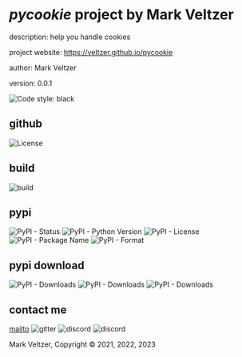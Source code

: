 # *pycookie* project by Mark Veltzer

description: help you handle cookies

project website: https://veltzer.github.io/pycookie

author: Mark Veltzer

version: 0.0.1

![Code style: black](https://img.shields.io/badge/code%20style-black-000000.svg)

## github

![License](https://img.shields.io/github/license/veltzer/pytconf)

## build

![build](https://github.com/veltzer/pycookie/workflows/build/badge.svg)

## pypi

![PyPI - Status](https://img.shields.io/pypi/status/pycookie)
![PyPI - Python Version](https://img.shields.io/pypi/pyversions/pycookie)
![PyPI - License](https://img.shields.io/pypi/l/pycookie)
![PyPI - Package Name](https://img.shields.io/pypi/v/pycookie)
![PyPI - Format](https://img.shields.io/pypi/format/pycookie)

## pypi download

![PyPI - Downloads](https://img.shields.io/pypi/dd/pycookie)
![PyPI - Downloads](https://img.shields.io/pypi/dw/pycookie)
![PyPI - Downloads](https://img.shields.io/pypi/dm/pycookie)



## contact me
[mailto](mailto:mark.veltzer@gmail.com)
![gitter](https://img.shields.io/gitter/room/veltzer/mark.veltzer)
![discord](https://img.shields.io/discord/719336281624281119)
![discord](https://img.shields.io/discord/719336282194444302)

Mark Veltzer, Copyright © 2021, 2022, 2023
